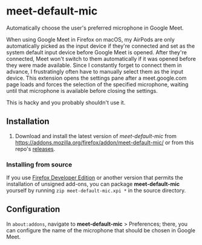# meet-default-mic

Automatically choose the user's preferred microphone in Google Meet.

When using Google Meet in Firefox on macOS, my AirPods are only automatically picked as the input device if they're connected and set as the system default input device before Google Meet is opened. After they're connected, Meet won't switch to them automatically if it was opened before they were made available. Since I constantly forget to connect them in advance, I frustratingly often have to manually select them as the input device. This extension opens the settings pane after a meet.google.com page loads and forces the selection of the specified microphone, waiting until that microphone is available before closing the settings.

This is hacky and you probably shouldn't use it.

## Installation

1. Download and install the latest version of *meet-default-mic* from https://addons.mozilla.org/firefox/addon/meet-default-mic/ or from this repo's [releases](https://github.com/sjahu/meet-default-mic/releases).

### Installing from source

If you use [Firefox Developer Edition](https://www.mozilla.org/firefox/developer/) or another version that permits the installation of unsigned add-ons, you can package **meet-default-mic** yourself by running `zip meet-default-mic.xpi *` in the source directory.

## Configuration

In `about:addons`, navigate to **meet-default-mic** > Preferences; there, you can configure the name of the microphone that should be chosen in Google Meet.